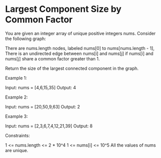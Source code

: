 # Largest Component Size by Common Factor

You are given an integer array of unique positive integers nums. Consider the following graph:

There are nums.length nodes, labeled nums[0] to nums[nums.length - 1],
There is an undirected edge between nums[i] and nums[j] if nums[i] and nums[j] share a common factor greater than 1.

Return the size of the largest connected component in the graph.

Example 1:

Input: nums = [4,6,15,35]
Output: 4

Example 2:

Input: nums = [20,50,9,63]
Output: 2

Example 3:

Input: nums = [2,3,6,7,4,12,21,39]
Output: 8

Constraints:

1 <= nums.length <= 2 * 10^4
1 <= nums[i] <= 10^5
All the values of nums are unique.
